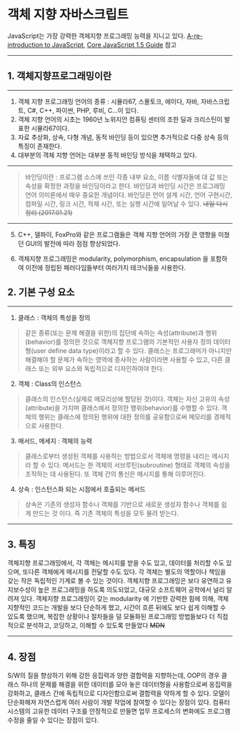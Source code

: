# 객체 지향 자바스크립트
JavaScript는 가장 강력한 객체지향 프로그래밍 능력을 지니고 있다.
[A-re-introduction to JavaScript](https://developer.mozilla.org/en-US/docs/Web/JavaScript/A_re-introduction_to_JavaScript), [Core JavaScript 1.5 Guide](https://developer.mozilla.org/en-US/docs/Web/JavaScript/Guide) 참고
***
## 1. 객체지향프로그래밍이란
***
1. 객체 지향 프로그래밍 언어의 종류 : 시뮬라67, 스몰토크, 에이다, 자바, 자바스크립트, C#, C++, 파이썬, PHP, 루비, C...이 있다.
2. 객체 지향 언어의 시초는 1960년 노위지안 컴퓨팅 센터의 조한 딜과 크리스틴이 발표한 시뮬라67이다.
3. 자료 추상화, 상속, 다형 개념, 동적 바인딩 등이 있으면 추가적으로 다중 상속 등의 특징이 존재한다.
4. 대부분의 객체 지향 언어는 대부분 동적 바인딩 방식을 채택하고 있다.

***

>바인딩이란 : 프로그램 소스에 쓰인 각종 내부 요소, 이름 식별자들에 대 값 또는 속성을 확정한 과정을 바인딩이라고 한다. 바인딩과 바인딩 시간은 프로그래밍 언어 의미론에서 매우 중요한 개념이다. 바인딩은 언어 설계 시간, 언어 구현시간, 컴파일 시간, 링크 시간, 적재 시간, 또는 실행 시간에 일어날 수 있다. ~~내일 다시 정리 (2017.01.21)~~

***

5. C++, 델파이, FoxPro와 같은 프로그램들은 객체 지향 언어의 가장 큰 영향을 미쳤던 GUI의 발전에 따라 점점 향상되었다.

6. 객체지향 프로그래밍은 modularity, polymorphism, encapsulation 을 포함하여 이전에 정립된 패러다임들부터 여러가지 테크닉들을 사용한다.

## 2. 기본 구성 요소
***
1. 클래스 : 객체의 특성을 정의
>같은 종류(또는 문제 해결을 위한)의 집단에 속하는 속성(attribute)과 행위(behavior)를 정의한 것으로 객체지향 프로그램의 기본적인 사용자 정의 데이터형(user define data type)이라고 할 수 있다. 클래스는 프로그래머가 아니지만 해결해야 할 문제가 속하는 영역에 종사하는 사람이라면 사용할 수 있고, 다른 클래스 또는 외부 요소와 독립적으로 디자인하여야 한다.

2. 객체 : Class의 인스턴스
>클래스의 인스턴스(실제로 메모리상에 할당된 것)이다. 객체는 자신 고유의 속성(attribute)을 가지며 클래스에서 정의한 행위(behavior)를 수행할 수 있다. 객체의 행위는 클래스에 정의된 행위에 대한 정의를 공유함으로써 메모리를 경제적으로 사용한다.

3. 매서드, 메세지 : 객체의 능력
>클래스로부터 생성된 객체를 사용하는 방법으로서 객체에 명령을 내리는 메시지라 할 수 있다. 메서드는 한 객체의 서브루틴(subroutine) 형태로 객체의 속성을 조작하는 데 사용된다. 또 객체 간의 통신은 메시지를 통해 이루어진다.

4. 상속 : 인스턴스화 되는 시점에서 호출되는 메서드
>상속은 기존의 생성자 함수나 객체를 기반으로 새로운 생성자 함수나 객체를 쉽게 만드는 것 이다. 즉 기존 객체의 특성을 모두 물려 받는다.

***
## 3. 특징
객체지향 프로그래밍에서, 각 객체는 메시지를 받을 수도 있고, 데이터를 처리할 수도 있으며, 또다른 객체에게 메시지를 전달할 수도 있다. 각 객체는 별도의 역할이나 책임을 갖는 작은 독립적인 기계로 볼 수 있는 것이다. 객체지향 프로그래밍은 보다 유연하고 유지보수성이 높은 프로그래밍을 하도록 의도되었고, 대규모 소프트웨어 공학에서 널리 알려져 있다. 객체지향 프로그래밍이 갖는 modularity 에 기반한 강력한 힘에 의해, 객체지향적인 코드는 개발을 보다 단순하게 했고, 시간이 흐른 뒤에도 보다 쉽게 이해할 수 있도록 했으며, 복잡한 상황이나 절차들을 덜 모듈화된 프로그래밍 방법들보다 더 직접적으로 분석하고, 코딩하고, 이해할 수 있도록 만들었다 ~~MDN~~
***

## 4. 장점
S/W의 질을 향상하기 위해 강한 응집력과 양한 결합력을 지향하는데, OOP의 경우 클래스 하나의 문제를 해결을 위한 데이터를 모아 놓은 데이터형을 사용함으로써 응집력을 강화하고, 클래스 간에 독립적으로 디자인함으로써 결합력을 약하게 할 수 있다.
모델이 단순화해져 자연스럽게 여러 사람이 개발 작업에 참여할 수 있다는 장점이 있다.
컴퓨터 시스템의 고유한 데이터 구조를 안정적으로 만들면 업무 프로세스의 변화에도 프로그램 수정을 줄일 수 있다는 장점이 있다.
